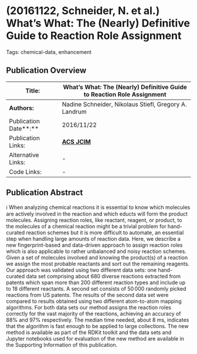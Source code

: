 # (20161122, Schneider, N. et al.) What’s What: The (Nearly) Definitive Guide to Reaction Role Assignment

Tags: chemical-data, enhancement

## Publication Overview

| **Title:**  | What’s What: The (Nearly) Definitive Guide to Reaction Role Assignment |
| --- | --- |
| **Authors:**  | Nadine Schneider, Nikolaus Stiefl, Gregory A. Landrum |
| Publication Date**:**  | 2016/11/22 |
| Publication Links: | [**ACS JCIM**](https://pubs.acs.org/doi/full/10.1021/acs.jcim.6b00564) |
| Alternative Links: | - |
| Code Links: | - |

## Publication Abstract

<aside>
ℹ️ When analyzing chemical reactions it is essential to know which molecules are actively involved in the reaction and which educts will form the product molecules. Assigning reaction roles, like reactant, reagent, or product, to the molecules of a chemical reaction might be a trivial problem for hand-curated reaction schemes but it is more difficult to automate, an essential step when handling large amounts of reaction data. Here, we describe a new fingerprint-based and data-driven approach to assign reaction roles which is also applicable to rather unbalanced and noisy reaction schemes. Given a set of molecules involved and knowing the product(s) of a reaction we assign the most probable reactants and sort out the remaining reagents. Our approach was validated using two different data sets: one hand-curated data set comprising about 680 diverse reactions extracted from patents which span more than 200 different reaction types and include up to 18 different reactants. A second set consists of 50 000 randomly picked reactions from US patents. The results of the second data set were compared to results obtained using two different atom-to-atom mapping algorithms. For both data sets our method assigns the reaction roles correctly for the vast majority of the reactions, achieving an accuracy of 88% and 97% respectively. The median time needed, about 8 ms, indicates that the algorithm is fast enough to be applied to large collections. The new method is available as part of the RDKit toolkit and the data sets and Jupyter notebooks used for evaluation of the new method are available in the Supporting Information of this publication.

</aside>